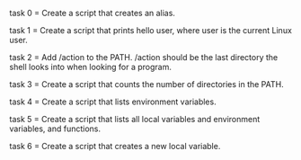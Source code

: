 task 0 = Create a script that creates an alias.

task 1 = Create a script that prints hello user, where user is the current Linux user.

task 2 = Add /action to the PATH. /action should be the last directory the shell looks into when looking for a program.

task 3 = Create a script that counts the number of directories in the PATH.


task 4 = Create a script that lists environment variables.


task 5 = Create a script that lists all local variables and environment variables, and functions.


task 6 = Create a script that creates a new local variable.


